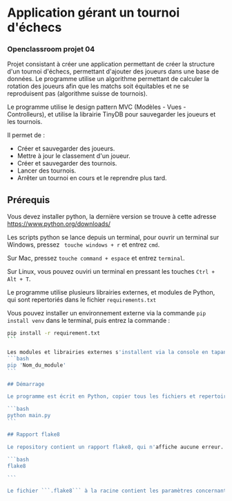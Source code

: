 # Application gérant un tournoi d'échecs

### Openclassroom projet 04

Projet consistant à créer une application permettant de créer la structure d'un tournoi d'échecs, permettant d'ajouter des joueurs dans une base de données. Le programme utilise un algorithme permettant de calculer la rotation des joueurs afin que les matchs soit équitables et ne se reproduisent pas (algorithme suisse de tournois).

Le programme utilise le design pattern MVC (Modèles - Vues - Controlleurs), et utilise la librairie TinyDB pour sauvegarder les joueurs et les tournois.

Il permet de :

- Créer et sauvegarder des joueurs.
- Mettre à jour le classement d'un joueur.
- Créer et sauvegarder des tournois.
- Lancer des tournois.
- Arrêter un tournoi en cours et le reprendre plus tard.

## Prérequis

Vous devez installer python, la dernière version se trouve à cette adresse 
https://www.python.org/downloads/

Les scripts python se lance depuis un terminal, pour ouvrir un terminal sur Windows, pressez ``` touche windows + r``` et entrez ```cmd```.

Sur Mac, pressez ```touche command + espace``` et entrez ```terminal```.

Sur Linux, vous pouvez ouviri un terminal en pressant les touches ```Ctrl + Alt + T```.

Le programme utilise plusieurs librairies externes, et modules de Python, qui sont repertoriés dans le fichier ```requirements.txt```

Vous pouvez installer un environnement externe via la commande ```pip install venv``` dans le terminal, puis entrez la commande :
````bash
pip install -r requirement.txt
```

Les modules et librairies externes s'installent via la console en tapant:
```bash
pip 'Nom_du_module'
```

## Démarrage 

Le programme est écrit en Python, copier tous les fichiers et repertoires du repository, et lancer le programme depuis un terminal via la commande :

```bash
python main.py
```

## Rapport flake8

Le repository contient un rapport flake8, qui n'affiche aucune erreur. Il est possible d'en générer un nouveau en installant le module ```flake8``` et en entrant dans le terminal :

```bash
flake8

```

Le fichier ```.flake8``` à la racine contient les paramètres concernant la génération du rapport.




